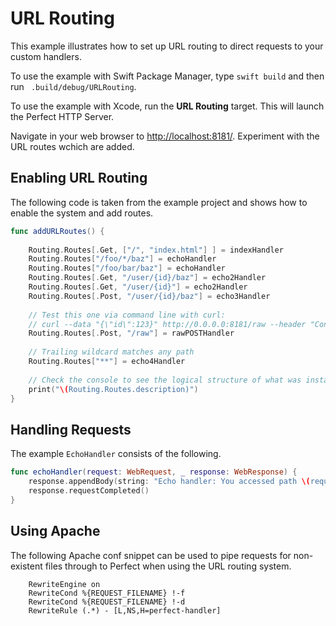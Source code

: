 # URL Routing
This example illustrates how to set up URL routing to direct requests to your custom handlers.

To use the example with Swift Package Manager, type ```swift build``` and then run ``` .build/debug/URLRouting```.

To use the example with Xcode, run the **URL Routing** target. This will launch the Perfect HTTP Server. 

Navigate in your web browser to [http://localhost:8181/](http://localhost:8181/). Experiment with the URL routes wchich are added.

## Enabling URL Routing

The following code is taken from the example project and shows how to enable the system and add routes.

```swift
func addURLRoutes() {
    
    Routing.Routes[.Get, ["/", "index.html"] ] = indexHandler
    Routing.Routes["/foo/*/baz"] = echoHandler
    Routing.Routes["/foo/bar/baz"] = echoHandler
    Routing.Routes[.Get, "/user/{id}/baz"] = echo2Handler
    Routing.Routes[.Get, "/user/{id}"] = echo2Handler
    Routing.Routes[.Post, "/user/{id}/baz"] = echo3Handler
    
    // Test this one via command line with curl:
    // curl --data "{\"id\":123}" http://0.0.0.0:8181/raw --header "Content-Type:application/json"
    Routing.Routes[.Post, "/raw"] = rawPOSTHandler
    
    // Trailing wildcard matches any path
    Routing.Routes["**"] = echo4Handler
    
    // Check the console to see the logical structure of what was installed.
    print("\(Routing.Routes.description)")
}
```
## Handling Requests

The example `EchoHandler` consists of the following.

```swift
func echoHandler(request: WebRequest, _ response: WebResponse) {
	response.appendBody(string: "Echo handler: You accessed path \(request.requestURI!) with variables \(request.urlVariables)")
	response.requestCompleted()
}
```

## Using Apache
The following Apache conf snippet can be used to pipe requests for non-existent files through to Perfect when using the URL routing system.

```apacheconf
	RewriteEngine on
	RewriteCond %{REQUEST_FILENAME} !-f
	RewriteCond %{REQUEST_FILENAME} !-d
	RewriteRule (.*) - [L,NS,H=perfect-handler]
```
